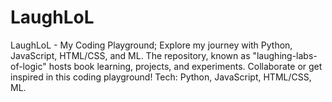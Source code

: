 # LaughLoL
LaughLoL - My Coding Playground; Explore my journey with Python, JavaScript, HTML/CSS, and ML. The repository, known as "laughing-labs-of-logic" hosts book learning, projects, and experiments. Collaborate or get inspired in this coding playground!  Tech: Python, JavaScript, HTML/CSS, ML.
